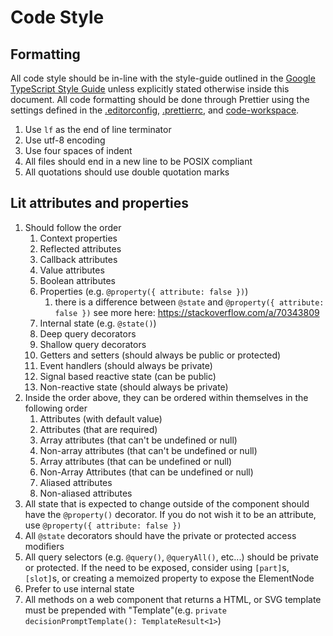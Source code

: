 # Code Style

## Formatting

All code style should be in-line with the style-guide outlined in the
[Google TypeScript Style Guide](https://google.github.io/styleguide/tsguide.html)
unless explicitly stated otherwise inside this document.
All code formatting should be done through Prettier using the settings
defined in the [.editorconfig](/.editorconfig), [.prettierrc](/.prettierrc),
and [code-workspace](/webcomponents.code-workspace).

1. Use `lf` as the end of line terminator
2. Use utf-8 encoding
3. Use four spaces of indent
4. All files should end in a new line to be POSIX compliant
5. All quotations should use double quotation marks

## Lit attributes and properties

1. Should follow the order
   1. Context properties
   2. Reflected attributes
   3. Callback attributes
   4. Value attributes
   5. Boolean attributes
   6. Properties (e.g. `@property({ attribute: false })`)
      1. there is a difference between `@state` and
         `@property({ attribute: false })` see more here:
         <https://stackoverflow.com/a/70343809>
   7. Internal state (e.g. `@state()`)
   8. Deep query decorators
   9. Shallow query decorators
   10. Getters and setters (should always be public or protected)
   11. Event handlers (should always be private)
   12. Signal based reactive state (can be public)
   13. Non-reactive state (should always be private)
2. Inside the order above, they can be ordered within themselves in the
   following order
   1. Attributes (with default value)
   2. Attributes (that are required)
   3. Array attributes (that can't be undefined or null)
   4. Non-array attributes (that can't be undefined or null)
   5. Array attributes (that can be undefined or null)
   6. Non-Array Attributes (that can be undefined or null)
   7. Aliased attributes
   8. Non-aliased attributes
3. All state that is expected to change outside of the component should have
   the `@property()` decorator. If you do not wish it to be an attribute,
   use `@property({ attribute: false })`
4. All `@state` decorators should have the private or protected access modifiers
5. All query selectors (e.g. `@query()`, `@queryAll()`, etc...) should be
   private or protected. If the need to be exposed, consider using `[part]`s,
   `[slot]`s, or creating a memoized property to expose the ElementNode
6. Prefer to use internal state
7. All methods on a web component that returns a HTML, or SVG template must be
   prepended with "Template"(e.g. `private decisionPromptTemplate(): TemplateResult<1>`)
